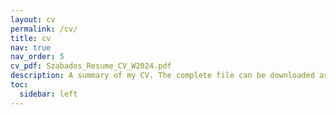 ```yaml
---
layout: cv
permalink: /cv/
title: cv
nav: true
nav_order: 5
cv_pdf: Szabados_Resume_CV_W2024.pdf
description: A summary of my CV. The complete file can be downloaded as a pdf.
toc:
  sidebar: left
---
```


